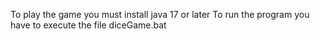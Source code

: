To play the game you must install java 17 or later 
To run the program you have to execute the file diceGame.bat